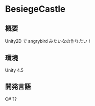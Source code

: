 BesiegeCastle
===================

## 概要

Unity2D で angrybird みたいなの作りたい！

## 環境

Unity 4.5

## 開発言語

C# ??
